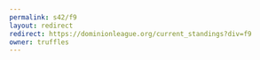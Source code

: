 ```yaml
---
permalink: s42/f9
layout: redirect
redirect: https://dominionleague.org/current_standings?div=f9
owner: truffles
---
```

